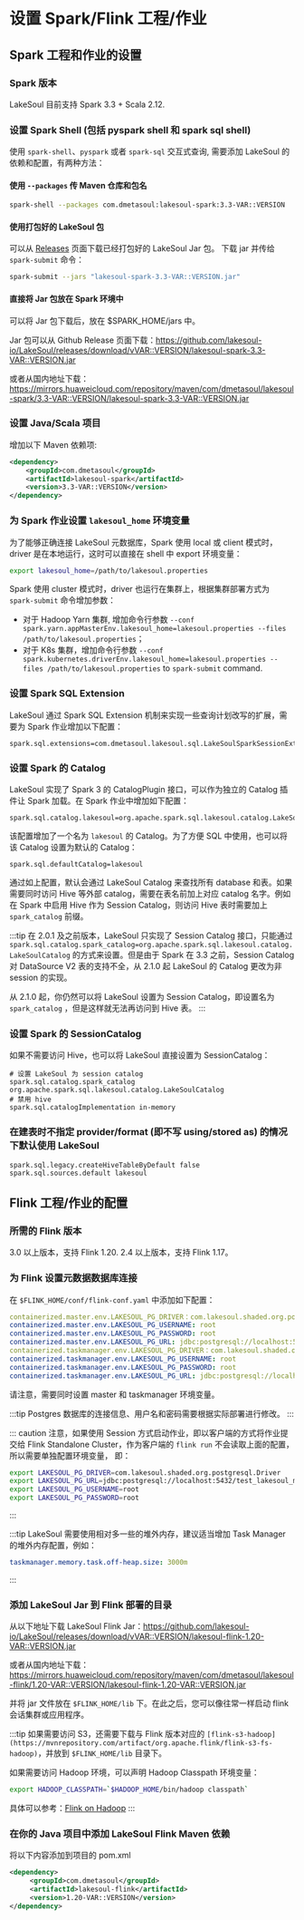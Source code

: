 # 设置 Spark/Flink 工程/作业

<!--
SPDX-FileCopyrightText: 2023 LakeSoul Contributors

SPDX-License-Identifier: Apache-2.0
-->

## Spark 工程和作业的设置
### Spark 版本
LakeSoul 目前支持 Spark 3.3 + Scala 2.12.

### 设置 Spark Shell (包括 pyspark shell 和 spark sql shell)
使用 `spark-shell`、`pyspark` 或者 `spark-sql` 交互式查询, 需要添加 LakeSoul 的依赖和配置，有两种方法：

#### 使用 `--packages` 传 Maven 仓库和包名
```bash
spark-shell --packages com.dmetasoul:lakesoul-spark:3.3-VAR::VERSION
```

#### 使用打包好的 LakeSoul 包
可以从 [Releases](https://github.com/lakesoul-io/LakeSoul/releases) 页面下载已经打包好的 LakeSoul Jar 包。
下载 jar 并传给 `spark-submit` 命令：
```bash
spark-submit --jars "lakesoul-spark-3.3-VAR::VERSION.jar"
```

#### 直接将 Jar 包放在 Spark 环境中
可以将 Jar 包下载后，放在 $SPARK_HOME/jars 中。

Jar 包可以从 Github Release 页面下载：https://github.com/lakesoul-io/LakeSoul/releases/download/vVAR::VERSION/lakesoul-spark-3.3-VAR::VERSION.jar

或者从国内地址下载：https://mirrors.huaweicloud.com/repository/maven/com/dmetasoul/lakesoul-spark/3.3-VAR::VERSION/lakesoul-spark-3.3-VAR::VERSION.jar

### 设置 Java/Scala 项目
增加以下 Maven 依赖项:
```xml
<dependency>
    <groupId>com.dmetasoul</groupId>
    <artifactId>lakesoul-spark</artifactId>
    <version>3.3-VAR::VERSION</version>
</dependency>
```

### 为 Spark 作业设置 `lakesoul_home` 环境变量
为了能够正确连接 LakeSoul 元数据库，Spark 使用 local 或 client 模式时，driver 是在本地运行，这时可以直接在 shell 中 export 环境变量：
```bash
export lakesoul_home=/path/to/lakesoul.properties
```

Spark 使用 cluster 模式时，driver 也运行在集群上，根据集群部署方式为 `spark-submit` 命令增加参数：
- 对于 Hadoop Yarn 集群, 增加命令行参数 `--conf spark.yarn.appMasterEnv.lakesoul_home=lakesoul.properties --files /path/to/lakesoul.properties`；
- 对于 K8s 集群，增加命令行参数 `--conf spark.kubernetes.driverEnv.lakesoul_home=lakesoul.properties --files /path/to/lakesoul.properties` to `spark-submit` command.

### 设置 Spark SQL Extension
LakeSoul 通过 Spark SQL Extension 机制来实现一些查询计划改写的扩展，需要为 Spark 作业增加以下配置：
```properties
spark.sql.extensions=com.dmetasoul.lakesoul.sql.LakeSoulSparkSessionExtension
```

### 设置 Spark 的 Catalog
LakeSoul 实现了 Spark 3 的 CatalogPlugin 接口，可以作为独立的 Catalog 插件让 Spark 加载。在 Spark 作业中增加如下配置：

```properties
spark.sql.catalog.lakesoul=org.apache.spark.sql.lakesoul.catalog.LakeSoulCatalog
```

该配置增加了一个名为 `lakesoul` 的 Catalog。为了方便 SQL 中使用，也可以将该 Catalog 设置为默认的 Catalog：

```properties
spark.sql.defaultCatalog=lakesoul
```

通过如上配置，默认会通过 LakeSoul Catalog 来查找所有 database 和表。如果需要同时访问 Hive 等外部 catalog，需要在表名前加上对应 catalog 名字。例如在 Spark 中启用 Hive 作为 Session Catalog，则访问 Hive 表时需要加上 `spark_catalog` 前缀。

:::tip
在 2.0.1 及之前版本，LakeSoul 只实现了 Session Catalog 接口，只能通过 `spark.sql.catalog.spark_catalog=org.apache.spark.sql.lakesoul.catalog.LakeSoulCatalog` 的方式来设置。但是由于 Spark 在 3.3 之前，Session Catalog 对 DataSource V2 表的支持不全，从 2.1.0 起 LakeSoul 的 Catalog 更改为非 session 的实现。

从 2.1.0 起，你仍然可以将 LakeSoul 设置为 Session Catalog，即设置名为 `spark_catalog` ，但是这样就无法再访问到 Hive 表。
:::

### 设置 Spark 的 SessionCatalog
如果不需要访问 Hive，也可以将 LakeSoul 直接设置为 SessionCatalog：
```properties
# 设置 LakeSoul 为 session catalog
spark.sql.catalog.spark_catalog org.apache.spark.sql.lakesoul.catalog.LakeSoulCatalog
# 禁用 hive
spark.sql.catalogImplementation in-memory
```

### 在建表时不指定 provider/format (即不写 using/stored as) 的情况下默认使用 LakeSoul
```properties
spark.sql.legacy.createHiveTableByDefault false
spark.sql.sources.default lakesoul
```

## Flink 工程/作业的配置

### 所需的 Flink 版本
3.0 以上版本，支持 Flink 1.20.
2.4 以上版本，支持 Flink 1.17。

### 为 Flink 设置元数据数据库连接

在 `$FLINK_HOME/conf/flink-conf.yaml` 中添加如下配置：
```yaml
containerized.master.env.LAKESOUL_PG_DRIVER：com.lakesoul.shaded.org.postgresql.Driver
containerized.master.env.LAKESOUL_PG_USERNAME: root
containerized.master.env.LAKESOUL_PG_PASSWORD: root
containerized.master.env.LAKESOUL_PG_URL: jdbc:postgresql://localhost:5432/test_lakesoul_meta?stringtype=unspecified
containerized.taskmanager.env.LAKESOUL_PG_DRIVER：com.lakesoul.shaded.org.postgresql.Driver
containerized.taskmanager.env.LAKESOUL_PG_USERNAME: root
containerized.taskmanager.env.LAKESOUL_PG_PASSWORD: root
containerized.taskmanager.env.LAKESOUL_PG_URL: jdbc:postgresql://localhost:5432/test_lakesoul_meta?stringtype=unspecified
```

请注意，需要同时设置 master 和 taskmanager 环境变量。

:::tip
Postgres 数据库的连接信息、用户名和密码需要根据实际部署进行修改。
:::

::: caution
注意，如果使用 Session 方式启动作业，即以客户端的方式将作业提交给 Flink Standalone Cluster，作为客户端的 `flink run` 不会读取上面的配置，所以需要单独配置环境变量， 即：

```bash
export LAKESOUL_PG_DRIVER=com.lakesoul.shaded.org.postgresql.Driver
export LAKESOUL_PG_URL=jdbc:postgresql://localhost:5432/test_lakesoul_meta?stringtype=unspecified
export LAKESOUL_PG_USERNAME=root
export LAKESOUL_PG_PASSWORD=root
```
:::

:::tip
LakeSoul 需要使用相对多一些的堆外内存，建议适当增加 Task Manager 的堆外内存配置，例如：
```yaml
taskmanager.memory.task.off-heap.size: 3000m
```
:::


### 添加 LakeSoul Jar 到 Flink 部署的目录
从以下地址下载 LakeSoul Flink Jar：https://github.com/lakesoul-io/LakeSoul/releases/download/vVAR::VERSION/lakesoul-flink-1.20-VAR::VERSION.jar

或者从国内地址下载：https://mirrors.huaweicloud.com/repository/maven/com/dmetasoul/lakesoul-flink/1.20-VAR::VERSION/lakesoul-flink-1.20-VAR::VERSION.jar

并将 jar 文件放在 `$FLINK_HOME/lib` 下。在此之后，您可以像往常一样启动 flink 会话集群或应用程序。

:::tip
如果需要访问 S3，还需要下载与 Flink 版本对应的 `[flink-s3-hadoop](https://mvnrepository.com/artifact/org.apache.flink/flink-s3-fs-hadoop)`，并放到 `$FLINK_HOME/lib` 目录下。

如果需要访问 Hadoop 环境，可以声明 Hadoop Classpath 环境变量：
```bash
export HADOOP_CLASSPATH=`$HADOOP_HOME/bin/hadoop classpath`
```
具体可以参考：[Flink on Hadoop](https://nightlies.apache.org/flink/flink-docs-release-1.20/docs/deployment/resource-providers/yarn/)
:::

### 在你的 Java 项目中添加 LakeSoul Flink Maven 依赖

将以下内容添加到项目的 pom.xml
```xml
<dependency>
     <groupId>com.dmetasoul</groupId>
     <artifactId>lakesoul-flink</artifactId>
     <version>1.20-VAR::VERSION</version>
</dependency>
```
